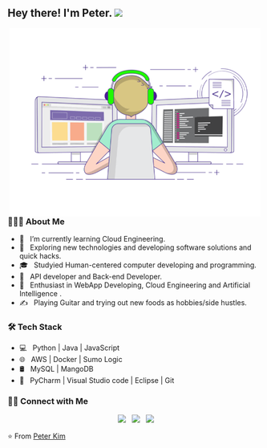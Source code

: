 <h2> Hey there! I'm Peter. <img src="https://github.com/souvikguria98/souvikguria98/blob/master/Hi.gif" width="25"></h2>
<img align="right" alt="GIF" src="https://raw.githubusercontent.com/devSouvik/devSouvik/master/gif3.gif" width="500"/>

<h3> 👨🏻‍💻 About Me </h3>

- 🔭 &nbsp; I’m currently learning Cloud Engineering.
- 🤔 &nbsp; Exploring new technologies and developing software solutions and quick hacks.
- 🎓 &nbsp; Studyied Human-centered computer developing and programming.
- 💼 &nbsp; API developer and Back-end Developer.
- 🌱 &nbsp; Enthusiast in WebApp Developing, Cloud Engineering and Artificial Intelligence .
- ✍️ &nbsp; Playing Guitar and trying out new foods as hobbies/side hustles. 

<h3>🛠 Tech Stack</h3>

- 💻 &nbsp; Python | Java | JavaScript  
- 🌐 &nbsp; AWS | Docker | Sumo Logic
- 🛢 &nbsp; MySQL | MangoDB
- 🔧 &nbsp; PyCharm | Visual Studio code | Eclipse | Git

<h3> 🤝🏻 Connect with Me </h3>

<p align="center">
&nbsp; <a href="https://www.instagram.com/taesannn/" target="_blank" rel="noopener noreferrer"><img src="https://img.icons8.com/plasticine/100/000000/instagram-new.png" width="50" /></a>  
&nbsp; <a href="https://www.linkedin.com/in/peter-kim-436782183/" target="_blank" rel="noopener noreferrer"><img src="https://img.icons8.com/plasticine/100/000000/linkedin.png" width="50" /></a>
&nbsp; <a href="mailto:taesan.peter.kim@gmail.com" target="_blank" rel="noopener noreferrer"><img src="https://img.icons8.com/plasticine/100/000000/gmail.png"  width="50" /></a>
</p>

⭐️ From [Peter Kim](https://github.com/Taesan-Peter-Kim-Code/)
